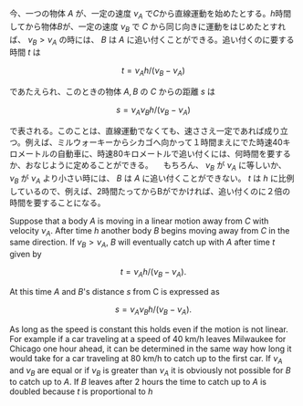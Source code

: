 今、一つの物体 $A$ が、一定の速度 $\nu_A$ で$C$から直線運動を始めたとする。$h$時間してから物体$B$が、一定の速度 $\nu_B$ で $C$ から同じ向きに運動をはじめたとすれば、 $\nu_B \gt \nu_A$ の時には、 $B$ は $A$ に追い付くことができる。追い付くのに要する時間 $t$ は
```math
t=\nu_Ah/(\nu_B-\nu_A)
```
であたえられ、このときの物体 $A, B$ の $C$ からの距離 $s$ は
```math
s=\nu_A\nu_Bh/(\nu_B-\nu_A)
```
で表される。このことは、直線運動でなくても、速ささえ一定であれば成り立つ。例えば、ミルウォーキーからシカゴへ向かって１時間まえにでた時速40キロメートルの自動車に、時速80キロメートルで追い付くには、何時間を要するか、おなじように定めることができる。
　もちろん、 $\nu_B$ が $\nu_A$ に等しいか、 $\nu_B$ が $\nu_A$ より小さい時には、 $B$ は $A$ に追い付くことができない。 $t$ は $h$ に比例しているので、例えば、2時間たってからBがでかければ、追い付くのに２倍の時間を要することになる。

Suppose that a body $A$ is moving in a linear motion away from $C$ with velocity $\nu_A$. After time $h$ another body $B$ begins moving away from $C$ in the same direction. If $\nu_B > \nu_A$, $B$ will eventually catch up with $A$ after time $t$ given by
```math
t=\nu_Ah/(\nu_B-\nu_A).
```
At this time $A$ and $B$'s distance $s$ from C is expressed as
```math
s=\nu_A\nu_Bh/(\nu_B-\nu_A).
```
As long as the speed is constant this holds even if the motion is not linear. For example if a car traveling at a speed of 40 km/h leaves Milwaukee for Chicago one hour ahead, it can be determined in the same way how long it would take for a car traveling at 80 km/h to catch up to the first car.
If $\nu_A$ and $\nu_B$ are equal or if $\nu_B$ is greater than $\nu_A$ it is obviously not possible for $B$ to catch up to $A$. If $B$ leaves after 2 hours the time to catch up to $A$ is doubled because $t$ is proportional to $h$ 